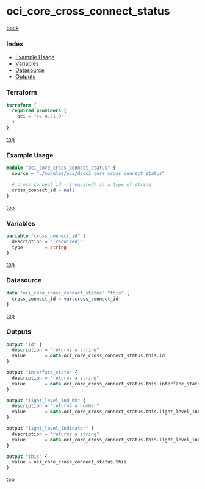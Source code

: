 # oci_core_cross_connect_status

[back](../oci.md)

### Index

- [Example Usage](#example-usage)
- [Variables](#variables)
- [Datasource](#datasource)
- [Outputs](#outputs)

### Terraform

```terraform
terraform {
  required_providers {
    oci = ">= 4.21.0"
  }
}
```

[top](#index)

### Example Usage

```terraform
module "oci_core_cross_connect_status" {
  source = "./modules/oci/d/oci_core_cross_connect_status"

  # cross_connect_id - (required) is a type of string
  cross_connect_id = null
}
```

[top](#index)

### Variables

```terraform
variable "cross_connect_id" {
  description = "(required)"
  type        = string
}
```

[top](#index)

### Datasource

```terraform
data "oci_core_cross_connect_status" "this" {
  cross_connect_id = var.cross_connect_id
}
```

[top](#index)

### Outputs

```terraform
output "id" {
  description = "returns a string"
  value       = data.oci_core_cross_connect_status.this.id
}

output "interface_state" {
  description = "returns a string"
  value       = data.oci_core_cross_connect_status.this.interface_state
}

output "light_level_ind_bm" {
  description = "returns a number"
  value       = data.oci_core_cross_connect_status.this.light_level_ind_bm
}

output "light_level_indicator" {
  description = "returns a string"
  value       = data.oci_core_cross_connect_status.this.light_level_indicator
}

output "this" {
  value = oci_core_cross_connect_status.this
}
```

[top](#index)